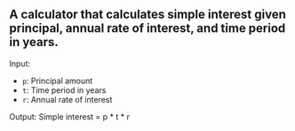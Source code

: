 ## A calculator that calculates simple interest given principal, annual rate of interest, and time period in years.

Input:
   - `p`: Principal amount
   - `t`: Time period in years
   - `r`: Annual rate of interest

Output:
   Simple interest = p * t * r

